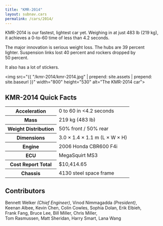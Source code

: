 ```yaml
---
title: "KMR-2014"
layout: subnav.cars
permalink: /cars/2014/
---
```


KMR-2014 is our fastest, lightest car yet. Weighing in at just 483&nbsp;lb (219&nbsp;kg), it achieves a 0-to-60 time of less than 4.2&nbsp;seconds.

The major innovation is serious weight loss. The hubs are 39&nbsp;percent lighter. Suspension links lost 40&nbsp;percent and rockers dropped by 50&nbsp;percent.

It also has a lot of stickers.

<img src="{{ "/kmr-2014/kmr-2014.jpg" | prepend: site.assets | prepend: site.baseurl }}" width="800" height="530" alt="The KMR-2014 car">

## KMR-2014 Quick Facts

<table>
  <tbody>
    <tr><th>Acceleration</th><td>0 to 60 in &lt;4.2 seconds</td></tr>
    <tr><th>Mass</th><td>219&nbsp;kg (483&nbsp;lb)</td></tr>
    <tr><th>Weight Distribution</th><td>50% front / 50% rear</td></tr>
    <tr><th>Dimensions</th><td>3.0 × 1.4 × 1.1 m (L × W × H)</td></tr>
    <tr><th>Engine</th><td>2006 Honda CBR600 F4i</td></tr>
    <tr><th>ECU</th><td>MegaSquirt MS3</td></tr>
    <tr><th>Cost Report Total</th><td>$10,414.65</td></tr>
    <tr><th>Chassis</th><td>4130 steel space frame</td></tr>
  </tbody>
</table>

## Contributors

Bennett Welker _(Chief Engineer)_, Vinod Nimmagadda _(President)_, Keenan Albee, Kevin Chen, Colin Cowles, Sophia Dolan, Erik Elbieh, Frank Fang, Bruce Lee, Bill Miller, Chris Miller, Tom Rasmussen, Matt Sheridan, Harry Smart, Lana Wang
